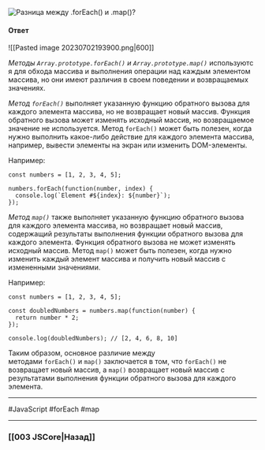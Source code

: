 ![Разница между `.forEach()` и `.map()`?](https://youtu.be/rlWgI7AvV18?t=456)

#### Ответ

![[Pasted image 20230702193900.png|600]]

*Методы `Array.prototype.forEach()` и `Array.prototype.map()`* используются для обхода массива и выполнения операции над каждым элементом массива, но они имеют различия в своем поведении и возвращаемых значениях.

*Метод `forEach()`* выполняет указанную функцию обратного вызова для каждого элемента массива, но не возвращает новый массив. Функция обратного вызова может изменять исходный массив, но возвращаемое значение не используется. Метод `forEach()` может быть полезен, когда нужно выполнить какое-либо действие для каждого элемента массива, например, вывести элементы на экран или изменить DOM-элементы.

Например:

```
const numbers = [1, 2, 3, 4, 5];

numbers.forEach(function(number, index) {
  console.log(`Element #${index}: ${number}`);
});
```

*Метод `map()`* также выполняет указанную функцию обратного вызова для каждого элемента массива, но возвращает новый массив, содержащий результаты выполнения функции обратного вызова для каждого элемента. Функция обратного вызова не может изменять исходный массив. Метод `map()` может быть полезен, когда нужно изменить каждый элемент массива и получить новый массив с измененными значениями.

Например:

```
const numbers = [1, 2, 3, 4, 5];

const doubledNumbers = numbers.map(function(number) {
  return number * 2;
});

console.log(doubledNumbers); // [2, 4, 6, 8, 10]
```

Таким образом, основное различие между методами `forEach()` и `map()` заключается в том, что `forEach()` не возвращает новый массив, а `map()` возвращает новый массив с результатами выполнения функции обратного вызова для каждого элемента.

___
 #JavaScript #forEach #map 

___

### [[003 JSCore|Назад]]
